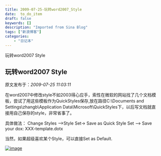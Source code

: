 ```yaml
---
title: 2009-07-25-玩转word2007_Style
date:  to_do_item
draft: false
keywords: []
description: "Imported from Sina Blog"
tags: ["新浪博客"]
categories: 
    - "日记本"
---
```

玩转word2007 Style
## 玩转word2007 Style

 原文发布于：*2009-07-25 11:03:11*

在word2007中修改style不如2003得心应手，索性在微软的网站找了几个文档模板，尝试了用这些模板作为QuickStyles保存,放在路径C&#58;\Documents
and Settings\zhangb\Application
Data\Microsoft\QuickStyles下，以后写文档就直接用自己保存的style，非常省事了。

具体做法： Change Styles &ndash;>Style Set->
Save as Quick Style Set &ndash;> Save your
dox&#58; XXX-template.dotx

当然，如果超级喜欢某个Style，可以直接Set as Default.

[![image](https&#58;//lpqaaa.bay.livefilestore.com/y1mZMfpvYUs0PX1M_FpkYoQCUeBqGV21l3wSdSlZLI8ui_JqJduEcUJDgpvbSfdlzyRzMzBSdT5UC_-tR43ILMKLd_fTO561z9H_fmxecnbAryc1UgGvHy5kmHdfT5CKHOmZLQ8HQEmWdufFBUJQNh9pQ/image_thumb[3].png)](https&#58;//lpqaaa.bay.livefilestore.com/y1mKAV29h7UebtAJIhvk8-s1GSmx_OLSp6wQO4sZhJZlLwVjg2JlC-DCfshwf1lIIbfZl3gFj52FiCzii-DMrTO-dNBvjOEF2i1pEuQ2EiJTen8UbJAYaLOIbQK9_3gf2syGDWES0WBPsuUxnD_guU5uA/image[5].png)


